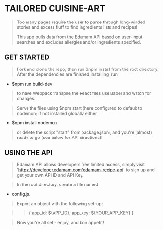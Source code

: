 # TAILORED CUISINE-ART

>Too many pages require the user to parse through long-winded stories and excess fluff to find ingredients lists and recipes!
>
>This app pulls data from the Edamam API based on user-input searches and excludes allergies and/or ingredients specified.

## GET STARTED

>Fork and clone the repo, then run $npm install from the root directory. After the dependencies are finished installing, run
- $npm run build-dev
>to have Webpack transpile the React files use Babel and watch for changes.

>Serve the files using $npm start (here configured to default to nodemon; if not installed globally either
- $npm install nodemon
>or delete the script "start" from package.json), and you're (almost) ready to go (see below for API directions)!

## USING THE API

>Edamam API allows developers free limited access, simply visit 'https://developer.edamam.com/edamam-recipe-api' to sign up and get
>your own API ID and API Key.

>In the root directory, create a file named
- config.js.
>Export an object with the following set-up:

>>{
>>app_id: ${APP_ID},
>>app_key: ${YOUR_APP_KEY}
>>}

>Now you're all set - enjoy, and bon appetit!